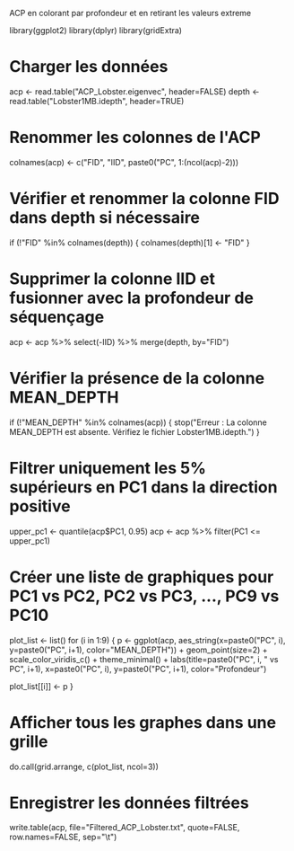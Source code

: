 ACP en colorant par profondeur et en retirant les valeurs extreme

library(ggplot2)
library(dplyr)
library(gridExtra)

# Charger les données
acp <- read.table("ACP_Lobster.eigenvec", header=FALSE)
depth <- read.table("Lobster1MB.idepth", header=TRUE)

# Renommer les colonnes de l'ACP
colnames(acp) <- c("FID", "IID", paste0("PC", 1:(ncol(acp)-2)))

# Vérifier et renommer la colonne FID dans depth si nécessaire
if (!"FID" %in% colnames(depth)) {
  colnames(depth)[1] <- "FID"
}

# Supprimer la colonne IID et fusionner avec la profondeur de séquençage
acp <- acp %>% select(-IID) %>% merge(depth, by="FID")

# Vérifier la présence de la colonne MEAN_DEPTH
if (!"MEAN_DEPTH" %in% colnames(acp)) {
  stop("Erreur : La colonne MEAN_DEPTH est absente. Vérifiez le fichier Lobster1MB.idepth.")
}

# Filtrer uniquement les 5% supérieurs en PC1 dans la direction positive
upper_pc1 <- quantile(acp$PC1, 0.95)
acp <- acp %>% filter(PC1 <= upper_pc1)

# Créer une liste de graphiques pour PC1 vs PC2, PC2 vs PC3, ..., PC9 vs PC10
plot_list <- list()
for (i in 1:9) {
  p <- ggplot(acp, aes_string(x=paste0("PC", i), y=paste0("PC", i+1), color="MEAN_DEPTH")) +
    geom_point(size=2) +
    scale_color_viridis_c() +
    theme_minimal() +
    labs(title=paste0("PC", i, " vs PC", i+1),
         x=paste0("PC", i), 
         y=paste0("PC", i+1),
         color="Profondeur")
  
  plot_list[[i]] <- p
}

# Afficher tous les graphes dans une grille
do.call(grid.arrange, c(plot_list, ncol=3))

# Enregistrer les données filtrées
write.table(acp, file="Filtered_ACP_Lobster.txt", quote=FALSE, row.names=FALSE, sep="\t")
